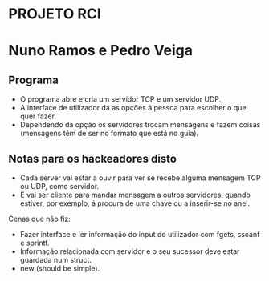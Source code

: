 # PROJETO RCI #
# Nuno Ramos e Pedro Veiga #

## Programa ##

* O programa abre e cria um servidor TCP e um servidor UDP.
* A interface de utilizador dá as opções á pessoa para escolher o que quer fazer.
* Dependendo da opção os servidores trocam mensagens e fazem coisas (mensagens têm de ser no formato que está no guia).

## Notas para os hackeadores disto ##

* Cada server vai estar a ouvir para ver se recebe alguma mensagem TCP ou UDP, como servidor. 
* E vai ser cliente para mandar mensagem a outros servidores, quando estiver, por exemplo, á procura de uma chave ou a inserir-se no anel.   

Cenas que não fiz:
* Fazer interface e ler informação do input do utilizador com fgets, sscanf e sprintf.
* Informação relacionada com servidor e o seu sucessor deve estar guardada num struct.
* new (should be simple).

